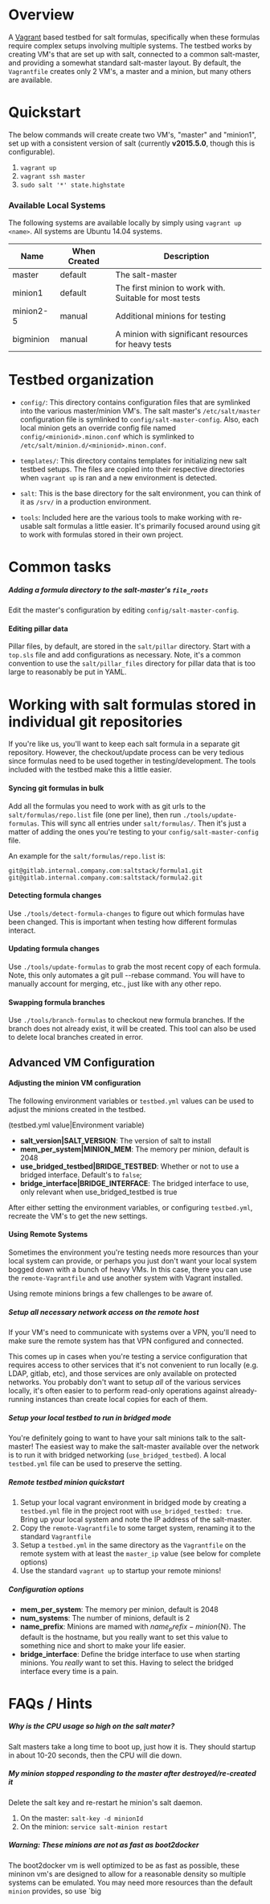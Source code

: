 # Overview

A [Vagrant](https://www.vagrantup.com) based testbed for salt formulas, specifically when these formulas require complex setups involving multiple systems. The testbed works by creating VM's that are set up with salt, connected to a common salt-master, and providing a somewhat standard salt-master layout. By default, the `Vagrantfile` creates only 2 VM's, a master and a minion, but many others are available.

# Quickstart

The below commands will create create two VM's, "master" and "minion1", set up with a consistent version of salt (currently **v2015.5.0**, though this is configurable). 

1. `vagrant up`
2. `vagrant ssh master` 
3. `sudo salt '*' state.highstate`

### Available Local Systems

The following systems are available locally by simply using `vagrant up <name>`. All systems are Ubuntu 14.04 systems.

|Name      |When Created|Description      |
|----------|-------|-----------------|
|master    |default|The salt-master|
|minion1   |default|The first minion to work with. Suitable for most tests |
|minion2-5 |manual|Additional minions for testing|
|bigminion |manual|A minion with significant resources for heavy tests|

# Testbed organization

* `config/`: This directory contains configuration files that are symlinked into the various master/minion VM's. The salt master's `/etc/salt/master` configuration file is symlinked to `config/salt-master-config`. Also, each local minion gets an override config file named `config/<minionid>.minon.conf` which is symlinked to `/etc/salt/minion.d/<minionid>.minon.conf`.
  
* `templates/`: This directory contains templates for initializing new salt testbed setups. The files are copied into their respective directories when `vagrant up` is ran and a new environment is detected.

* `salt`: This is the base directory for the salt environment, you can think of it as `/srv/` in a production environment.

* `tools`: Included here are the various tools to make working with re-usable salt formulas a little easier. It's primarily focused around using git to work with formulas stored in their own project.

# Common tasks

##### Adding a formula directory to the salt-master's `file_roots`

Edit the master's configuration by editing `config/salt-master-config`.

#### Editing pillar data

Pillar files, by default, are stored in the `salt/pillar` directory. Start with a `top.sls` file and add configurations as necessary. Note, it's  a common convention to use the `salt/pillar_files` directory for pillar data that is too large to reasonably be put in YAML.

# Working with salt formulas stored in individual git repositories

If you're like us, you'll want to keep each salt formula in a separate git repository. However, the checkout/update process can be very tedious since formulas need to be used together in testing/development. The tools included with the testbed make this a little easier.

#### Syncing git formulas in bulk

Add all the formulas you need to work with as git urls to the `salt/formulas/repo.list` file (one per line), then run `./tools/update-formulas`. This will sync all entries under `salt/formulas/`. Then it's just a matter of adding the ones you're testing to your `config/salt-master-config` file.

An example for the `salt/formulas/repo.list` is:

```
git@gitlab.internal.company.com:saltstack/formula1.git
git@gitlab.internal.company.com:saltstack/formula2.git
```

#### Detecting formula changes

Use `./tools/detect-formula-changes` to figure out which formulas have been changed. This is important when testing how different formulas interact.

#### Updating formula changes

Use `./tools/update-formulas` to grab the most recent copy of each formula. Note, this only automates a git pull --rebase command. You will have to manually account for merging, etc., just like with any other repo.

#### Swapping formula branches

Use `./tools/branch-formulas` to checkout new formula branches. If the branch does not already exist, it will be created. This tool can also be used to delete local branches created in error.

## Advanced VM Configuration

#### Adjusting the minion VM configuration

The following environment variables or `testbed.yml` values can be used to adjust the minions created in the testbed. 

(testbed.yml value|Environment variable)

* __salt_version|SALT_VERSION__: The version of salt to install
* __mem_per_system|MINION_MEM__: The memory per minion, default is 2048
* __use_bridged_testbed|BRIDGE_TESTBED__: Whether or not to use a bridged interface. Default's to `false`;
* __bridge_interface|BRIDGE_INTERFACE__: The bridged interface to use, only relevant when use_bridged_testbed is true

After either setting the environment variables, or configuring `testbed.yml`, recreate the VM's to get the new settings.

#### Using Remote Systems

Sometimes the environment you're testing needs more resources than your local system can provide, or perhaps you just don't want your local system bogged down with a bunch of heavy VMs. In this case, there you can use the `remote-Vagrantfile` and use another system with Vagrant installed.

Using remote minions brings a few challenges to be aware of.

##### Setup all necessary network access on the remote host

If your VM's need to communicate with systems over a VPN, you'll need to make sure the remote system has that VPN configured and connected.

This comes up in cases when you're testing a service configuration that requires access to other services that it's not convenient to run locally (e.g. LDAP, gitlab, etc), and those services are only available on protected networks. You probably don't want to setup _all_ of the various services locally, it's often easier to to perform read-only operations against already-running instances than create local copies for each of them.

##### Setup your local testbed to run in bridged mode

You're definitely going to want to have your salt minions talk to the salt-master! The easiest way to make the salt-master available over the network is to run it with bridged networking (`use_bridged_testbed`). A local `testbed.yml` file can be used to preserve the setting.

##### Remote testbed minion quickstart

1. Setup your local vagrant environment in bridged mode by creating a `testbed.yml` file in the project root with `use_bridged_testbed: true`. Bring up your local system and note the IP address of the salt-master.
2. Copy the `remote-Vagrantfile`  to some target system, renaming it to the standard `Vagrantfile`
3. Setup a `testbed.yml` in the same directory as the `Vagrantfile` on the remote system with at least the `master_ip` value (see below for complete options)
4. Use the standard `vagrant up` to startup your remote minions!

##### Configuration options 

* __mem_per_system__: The memory per minion, default is 2048
* __num_systems__: The number of minions, default is 2
* __name_prefix__: Minions are mamed with ${name_prefix}-minion${N}. The default is the hostname, but you really want to set this value to something nice and short to make your life easier.
* __bridge_interface__: Define the bridge interface to use when starting minions. You *really* want to set this. Having to select the bridged interface every time is a pain.

# FAQs / Hints

##### Why is the CPU usage so high on the salt mater?

Salt masters take a long time to boot up, just how it is. They should startup in about 10-20 seconds, then the CPU will die down.

##### My minion stopped responding to the master after destroyed/re-created it

Delete the salt key and re-restart he minion's salt daemon.

1. On the master: ```salt-key -d minionId ```
2. On the minion:  ```service salt-minion restart```

##### Warning: These minions are not as fast as boot2docker

The boot2docker vm is well optimized to be as fast as possible, these mininon vm's are designed to allow for a reasonable density so multiple systems can be emulated. You may need more resources than the default `minion` provides, so use `big
